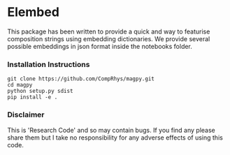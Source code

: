 # Elembed
This package has been written to provide a quick and way to featurise composition strings using embedding dictionaries. We provide several possible embeddings in json format inside the notebooks folder.

### Installation Instructions

```
git clone https://github.com/CompRhys/magpy.git
cd magpy
python setup.py sdist
pip install -e .
```

### Disclaimer
This is 'Research Code' and so may contain bugs. If you find any please share them but I take no responsibility for any adverse effects of using this code.

